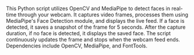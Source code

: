 This Python script utilizes OpenCV and MediaPipe to detect faces in real-time through your webcam. It captures video frames, processes them using MediaPipe's Face Detection module, and displays the live feed. If a face is detected, it saves a snapshot of the frame for 5 seconds. After the capture duration, if no face is detected, it displays the saved face. The script continuously updates the frame and stops when the webcam feed ends. Dependencies include OpenCV, MediaPipe, and FontTools.
